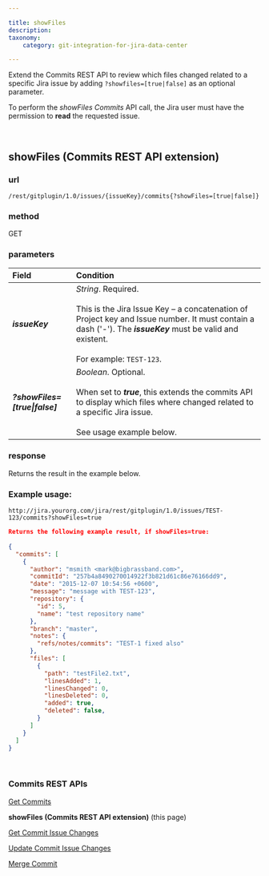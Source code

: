 ```yaml
---

title: showFiles
description:
taxonomy:
    category: git-integration-for-jira-data-center

---
```


Extend the Commits REST API to review which files changed related to a specific Jira issue by adding `?showfiles=[true|false]` as an optional parameter.

<div class="bbb-callout bbb--alert">
    <div class="irow">
    <div class="ilogobox">
        <span class="logoimg"></span>
    </div>
    <div class="imsgbox">
        To perform the <i>showFiles Commits</i> API call, the Jira user must have the permission to <b>read</b> the requested issue.
    </div>
    </div>
</div>

&nbsp;

## showFiles (Commits REST API extension)

### url
`/rest/gitplugin/1.0/issues/{issueKey}/commits{?showFiles=[true|false]}`

### method
GET

### parameters

| Field | Condition |
| :--- | :--- |
| _**issueKey**_ | _String_. Required.<br><br>This is the Jira Issue Key – a concatenation of Project key and Issue number. It must contain a dash ('-'). The _**issueKey**_ must be valid and existent.<br><br>For example: `TEST-123`. |
| **_\?showFiles=\[true\|false\]_** | _Boolean_. Optional.<br><br>When set to _**true**_, this extends the commits API to display which files where changed related to a specific Jira issue.<br><br>See usage example below. |

### response
Returns the result in the example below.

### Example usage:

`http://jira.yourorg.com/jira/rest/gitplugin/1.0/issues/TEST-123/commits?showFiles=true`

```json
Returns the following example result, if showFiles=true:
 
{
  "commits": [
    {
      "author": "msmith <mark@bigbrassband.com>",
      "commitId": "257b4a8490270014922f3b821d61c86e76166dd9",
      "date": "2015-12-07 10:54:56 +0600",
      "message": "message with TEST-123",
      "repository": {
        "id": 5,
        "name": "test repository name"
      },
      "branch": "master",
      "notes": {
        "refs/notes/commits": "TEST-1 fixed also"
      },
      "files": [
        {
          "path": "testFile2.txt",
          "linesAdded": 1,
          "linesChanged": 0,
          "linesDeleted": 0,
          "added": true,
          "deleted": false,
        }
      ]
    }
  ]
}
```

&nbsp;

### Commits REST APIs

[Get Commits](/git-integration-for-jira-data-center/get-Commits-gij-self-managed)

**showFiles (Commits REST API extension)** (this page)

[Get Commit Issue Changes](/git-integration-for-jira-data-center/get-commit-issue-changes-gij-self-managed)

[Update Commit Issue Changes](/git-integration-for-jira-data-center/update-commit-issue-changes-gij-self-managed)

[Merge Commit](/git-integration-for-jira-data-center/isMergeCommit-REST-API-gij-self-managed)

